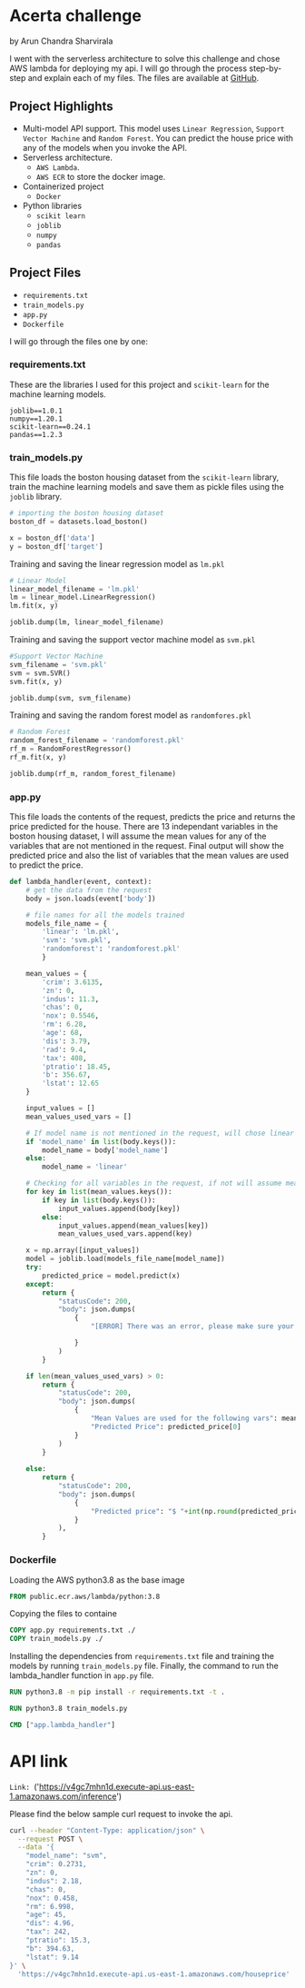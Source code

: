 # Acerta challenge 

by Arun Chandra Sharvirala

I went with the serverless architecture to solve this challenge and chose AWS lambda for deploying my api. I will go through the process step-by-step and explain each of my files. The files are available at [GitHub](https://github.com/asharvi1/acerta).

## Project Highlights
- Multi-model API support. This model uses `Linear Regression`, `Support Vector Machine` and `Random Forest`. You can predict the house price with any of the models when you invoke the API.
- Serverless architecture.
  - `AWS Lambda`.
  - `AWS ECR` to store the docker image.
- Containerized project
  - `Docker`
- Python libraries
  - `scikit learn`
  - `joblib`
  - `numpy`
  - `pandas`

## Project Files

- `requirements.txt`
- `train_models.py`
- `app.py`
- `Dockerfile`

I will go through the files one by one:

### requirements.txt
These are the libraries I used for this project and `scikit-learn` for the machine learning models.
```text
joblib==1.0.1
numpy==1.20.1
scikit-learn==0.24.1
pandas==1.2.3
```

### train_models.py

This file loads the boston housing dataset from the `scikit-learn` library, train the machine learning models and save them as pickle files using the `joblib` library.

```python
# importing the boston housing dataset
boston_df = datasets.load_boston()

x = boston_df['data']
y = boston_df['target']
``` 

Training and saving the linear regression model as `lm.pkl`
```python
# Linear Model
linear_model_filename = 'lm.pkl'
lm = linear_model.LinearRegression()
lm.fit(x, y)

joblib.dump(lm, linear_model_filename)
```

Training and saving the support vector machine model as `svm.pkl`
```python
#Support Vector Machine
svm_filename = 'svm.pkl'
svm = svm.SVR()
svm.fit(x, y)

joblib.dump(svm, svm_filename)
```

Training and saving the random forest model as `randomfores.pkl`
```python
# Random Forest
random_forest_filename = 'randomforest.pkl'
rf_m = RandomForestRegressor()
rf_m.fit(x, y)

joblib.dump(rf_m, random_forest_filename)
```

### app.py

This file loads the contents of the request, predicts the price and returns the price predicted for the house. There are 13 independant variables in the boston housing dataset, I will assume the mean values for any of the variables that are not mentioned in the request. Final output will show the predicted price and also the list of variables that the mean values are used to predict the price.

```python
def lambda_handler(event, context):
    # get the data from the request
    body = json.loads(event['body'])

    # file names for all the models trained
    models_file_name = {
        'linear': 'lm.pkl', 
        'svm': 'svm.pkl', 
        'randomforest': 'randomforest.pkl'
        }

    mean_values = {
        'crim': 3.6135,
        'zn': 0,
        'indus': 11.3,
        'chas': 0,
        'nox': 0.5546,
        'rm': 6.28,
        'age': 68,
        'dis': 3.79,
        'rad': 9.4,
        'tax': 408,
        'ptratio': 18.45,
        'b': 356.67,
        'lstat': 12.65
    }

    input_values = []
    mean_values_used_vars = []

    # If model name is not mentioned in the request, will chose linear model to predict
    if 'model_name' in list(body.keys()):
        model_name = body['model_name']
    else:
        model_name = 'linear'

    # Checking for all variables in the request, if not will assume mean value for the not mentioned vars
    for key in list(mean_values.keys()):
        if key in list(body.keys()):
            input_values.append(body[key])
        else:
            input_values.append(mean_values[key])
            mean_values_used_vars.append(key)

    x = np.array([input_values])
    model = joblib.load(models_file_name[model_name])
    try:
        predicted_price = model.predict(x)
    except:
        return {
            "statusCode": 200,
            "body": json.dumps(
                {
                    "[ERROR] There was an error, please make sure your requested variable values are in float format",

                }
            )
        }

    if len(mean_values_used_vars) > 0:
        return {
            "statusCode": 200,
            "body": json.dumps(
                {
                    "Mean Values are used for the following vars": mean_values_used_vars,
                    "Predicted Price": predicted_price[0]
                }
            )
        }
    
    else:
        return {
            "statusCode": 200,
            "body": json.dumps(
                {
                    "Predicted price": "$ "+int(np.round(predicted_price[0]))*1000
                }
            ),
        }

```

### Dockerfile

Loading the AWS python3.8 as the base image
```Dockerfile
FROM public.ecr.aws/lambda/python:3.8
```
Copying the files to containe
```Dockerfile
COPY app.py requirements.txt ./
COPY train_models.py ./
```
Installing the dependencies from `requirements.txt` file and training the models by running `train_models.py` file. Finally, the command to run the lambda_handler function in `app.py` file.
```Dockerfile
RUN python3.8 -m pip install -r requirements.txt -t .

RUN python3.8 train_models.py

CMD ["app.lambda_handler"]
```

# API link

`Link: `('https://v4gc7mhn1d.execute-api.us-east-1.amazonaws.com/inference')

Please find the below sample curl request to invoke the api.
```bash
curl --header "Content-Type: application/json" \
  --request POST \
  --data '{
    "model_name": "svm",
    "crim": 0.2731,
    "zn": 0,
    "indus": 2.18,
    "chas": 0,
    "nox": 0.458,
    "rm": 6.998,
    "age": 45,
    "dis": 4.96,
    "tax": 242,
    "ptratio": 15.3,
    "b": 394.63,
    "lstat": 9.14 
}' \
  'https://v4gc7mhn1d.execute-api.us-east-1.amazonaws.com/houseprice'
```
